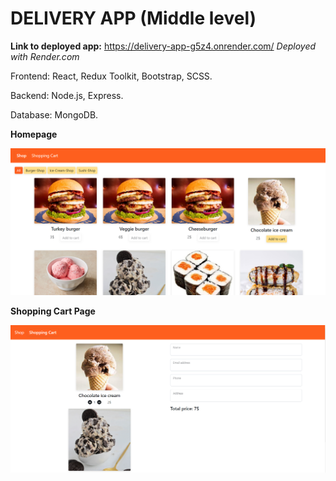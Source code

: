 # DELIVERY APP (Middle level)

**Link to deployed app:** https://delivery-app-g5z4.onrender.com/
*Deployed with Render.com*

Frontend: React, Redux Toolkit, Bootstrap, SCSS.

Backend: Node.js, Express.

Database: MongoDB.

**Homepage**

![Homepage](https://github.com/alinakornieieva/delivery-app/blob/main/homepage.png)

**Shopping Cart Page**

![Shopping-Cart-Page](https://github.com/alinakornieieva/delivery-app/blob/main/shoppingCart.png)
